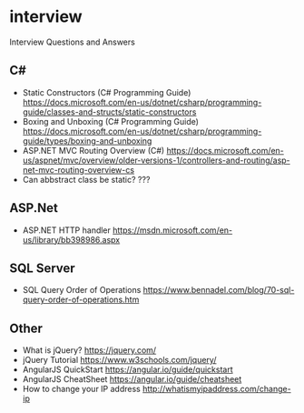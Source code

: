 # interview
Interview Questions and Answers

## C#

* Static Constructors (C# Programming Guide)
https://docs.microsoft.com/en-us/dotnet/csharp/programming-guide/classes-and-structs/static-constructors
* Boxing and Unboxing (C# Programming Guide)
https://docs.microsoft.com/en-us/dotnet/csharp/programming-guide/types/boxing-and-unboxing
* ASP.NET MVC Routing Overview (C#)
https://docs.microsoft.com/en-us/aspnet/mvc/overview/older-versions-1/controllers-and-routing/asp-net-mvc-routing-overview-cs
* Can abbstract class be static?
???

## ASP.Net

* ASP.NET HTTP handler
https://msdn.microsoft.com/en-us/library/bb398986.aspx


## SQL Server

* SQL Query Order of Operations 
https://www.bennadel.com/blog/70-sql-query-order-of-operations.htm


## Other

* What is jQuery? https://jquery.com/
* jQuery Tutorial https://www.w3schools.com/jquery/
* AngularJS QuickStart https://angular.io/guide/quickstart
* AngularJS CheatSheet https://angular.io/guide/cheatsheet
* How to change your IP address http://whatismyipaddress.com/change-ip
